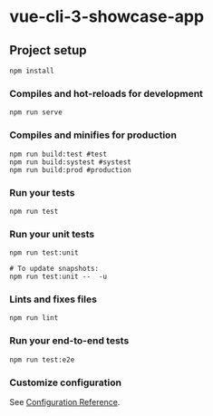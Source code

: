 # vue-cli-3-showcase-app

## Project setup
```
npm install
```

### Compiles and hot-reloads for development
```
npm run serve
```

### Compiles and minifies for production
```
npm run build:test #test
npm run build:systest #systest
npm run build:prod #production
```

### Run your tests
```
npm run test
```

### Run your unit tests
```
npm run test:unit

# To update snapshots:
npm run test:unit --  -u
```

### Lints and fixes files
```
npm run lint
```

### Run your end-to-end tests
```
npm run test:e2e
```

### Customize configuration
See [Configuration Reference](https://cli.vuejs.org/config/).
